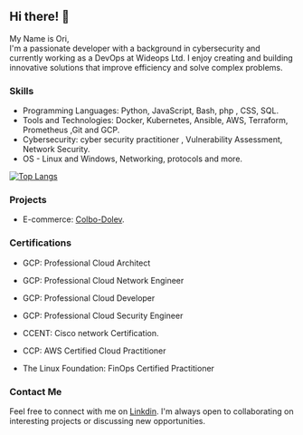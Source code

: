 ## Hi there! 👋
My Name is Ori,  
I'm a passionate developer with a background in cybersecurity and currently working as a DevOps at Wideops Ltd. I enjoy creating and building innovative solutions that improve efficiency and solve complex problems.
### Skills

- Programming Languages: Python, JavaScript, Bash, php , CSS, SQL.
- Tools and Technologies: Docker, Kubernetes, Ansible, AWS, Terraform, Prometheus ,Git and GCP.
- Cybersecurity: cyber security practitioner , Vulnerability Assessment, Network Security.
- OS - Linux and Windows, Networking, protocols and more.

[![Top Langs](https://github-readme-stats.vercel.app/api/top-langs/?username=oriavsapir&layout=compact&theme=vision-friendly-dark)](https://github.com/anuraghazra/github-readme-stats)

### Projects

- E-commerce: [Colbo-Dolev](https://colbo-dolev.com).

### Certifications

- GCP: Professional Cloud Architect
- GCP: Professional Cloud Network Engineer
- GCP: Professional Cloud Developer
- GCP: Professional Cloud Security Engineer
  
- CCENT: Cisco network Certification.
- CCP: AWS Certified Cloud Practitioner
- The Linux Foundation: FinOps Certified Practitioner


### Contact Me

Feel free to connect with me on [Linkdin](https://www.linkedin.com/in/ori-av-sapir/). I'm always open to collaborating on interesting projects or discussing new opportunities.
